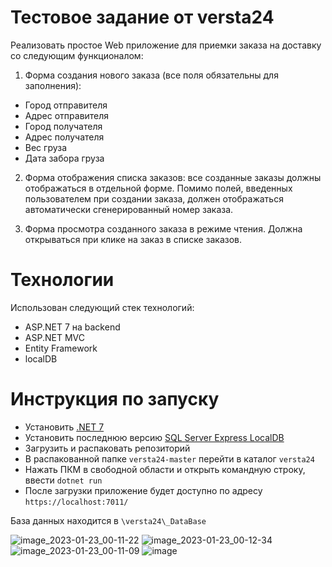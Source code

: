 # Тестовое задание от versta24
Реализовать простое Web приложение для приемки заказа на доставку со следующим функционалом:

1. Форма создания нового заказа (все поля обязательны для заполнения):
- Город отправителя
- Адрес отправителя
- Город получателя
- Адрес получателя
- Вес груза
- Дата забора груза

2. Форма отображения списка заказов: все созданные заказы должны отображаться в отдельной форме. Помимо полей, введенных пользователем при создании заказа, должен отображаться автоматически сгенерированный номер заказа.

3. Форма просмотра созданного заказа в режиме чтения. Должна открываться при клике на заказ в списке заказов.

# Технологии
Использован следующий стек технологий:
- ASP.NET 7 на backend
- ASP.NET MVC
- Entity Framework
- localDB

# Инструкция по запуску
- Установить [.NET 7](https://dotnet.microsoft.com/en-us/download/dotnet/7.0)
- Установить последнюю версию [SQL Server Express LocalDB](https://learn.microsoft.com/ru-ru/sql/database-engine/configure-windows/sql-server-express-localdb?view=sql-server-ver16)
- Загрузить и распаковать репозиторий
- В распакованной папке `versta24-master` перейти в каталог `versta24`
- Нажать ПКМ в свободной области и открыть командную строку, ввести `dotnet run`
- После загрузки приложение будет доступно по адресу `https://localhost:7011/`

База данных находится в `\versta24\_DataBase`

![image_2023-01-23_00-11-22](https://user-images.githubusercontent.com/29130600/213940826-0bbe7e3f-4cf7-48ac-9435-25b174cc6424.png)
![image_2023-01-23_00-12-34](https://user-images.githubusercontent.com/29130600/213940829-77888ff5-9326-4a63-af8c-e88b27848a36.png)
![image_2023-01-23_00-11-09](https://user-images.githubusercontent.com/29130600/213940830-d7896b75-97f1-49e1-aefa-4a8d8b836a65.png)
![image](https://user-images.githubusercontent.com/29130600/213940843-58109cb2-3cab-483d-af42-9979ee570bc0.png)
